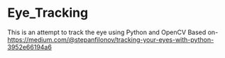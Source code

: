 # Eye_Tracking
This is an attempt to track the eye using  Python and OpenCV
Based on- https://medium.com/@stepanfilonov/tracking-your-eyes-with-python-3952e66194a6

